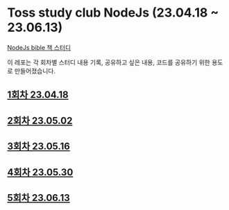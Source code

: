 # Toss study club NodeJs (23.04.18 ~ 23.06.13)

[NodeJs bible 책 스터디](https://toss.im/career/toss-study-club?studyId=82236225003)

이 레포는 각 회차별 스터디 내용 기록, 공유하고 싶은 내용, 코드를 공유하기 위한 용도로 만들어졌습니다.

## [1회차 23.04.18](01.callback-and-async-control-flow-patterns%2F1%ED%9A%8C%EC%B0%A8-%EC%8A%A4%ED%84%B0%EB%94%94-%EB%82%B4%EC%9A%A9.md)

## [2회차 23.05.02](02.stream%2F2%ED%9A%8C%EC%B0%A8-%EC%8A%A4%ED%84%B0%EB%94%94-%EB%82%B4%EC%9A%A9.md)

## [3회차 23.05.16](03.create-patterns-and-DI%2F3%ED%9A%8C%EC%B0%A8-%EC%8A%A4%ED%84%B0%EB%94%94-%EB%82%B4%EC%9A%A9.md)

## [4회차 23.05.30](04.structural-design-patterns%2F4%ED%9A%8C%EC%B0%A8-%EC%8A%A4%ED%84%B0%EB%94%94-%EB%82%B4%EC%9A%A9.md)

## [5회차 23.06.13](05.messaging-and-integration-patterns%2F5%ED%9A%8C%EC%B0%A8-%EC%8A%A4%ED%84%B0%EB%94%94-%EB%82%B4%EC%9A%A9.md)